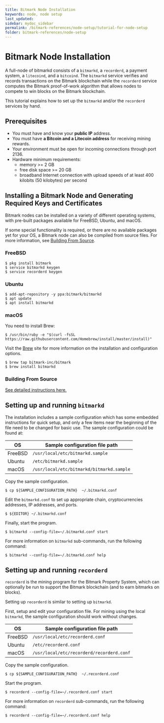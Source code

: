 ```yaml
---
title: Bitmark Node Installation
keywords: node, node setup
last_updated: 
sidebar: mydoc_sidebar
permalink: /bitmark-references/node-setup/tutorial-for-node-setup
folder: bitmark-references/node-setup
---
```


#  Bitmark Node Installation

A full-node of bitmarkd consists of a `bitmarkd`, a `recorderd`, a payment system, a `litecoind`, and a `bitcoind`. The `bitmarkd` service  verifies and records transactions on the Bitmark blockchain while the `recorderd` service computes the Bitmark proof-of-work algorithm that allows nodes to compete to win blocks on the Bitmark blockchain. 

This tutorial explains how to set up the `bitmarkd` and/or the `recorderd` services by hand.

## Prerequisites

+ You must have and know your **public IP** address.
+ You must have **a Bitcoin and a Litecoin address** for receiving mining rewards.
+ Your environment must be open for incoming connections through port 2136.
+ Hardware minimum requirements:
    - memory >= 2 GB
    - free disk space >= 20 GB
    - broadband Internet connection with upload speeds of at least 400 kilobits (50 kilobytes) per second

## Installing a Bitmark Node and Generating Required Keys and Certificates

Bitmark nodes can be installed on a variety of different operating systems, with pre-built packages available for FreeBSD, Ubuntu, and macOS.

If some special functionality is required, or there are no available packages yet for your OS, a Bitmark node can also be compiled from source files. For more information, see [Building From Source](#building-from-source).

### FreeBSD

```shell
$ pkg install bitmark
$ service bitmarkd keygen
$ service recorderd keygen
```

### Ubuntu

```shell
$ add-apt-repository -y ppa:bitmark/bitmarkd
$ apt update
$ apt install bitmarkd
```

### macOS

You need to install Brew:

```shell
$ /usr/bin/ruby -e "$(curl -fsSL https://raw.githubusercontent.com/Homebrew/install/master/install)"
```

Visit the [Brew](https://brew.sh/) site for more information on the installation and configuration options.

```shell
$ brew tap bitmark-inc/bitmark
$ brew install bitmarkd
```

### Building From Source

[See detailed instructions here.](https://github.com/bitmark-inc/bitmarkd#operating-system-specific-setup-commands)

## Setting up and running `bitmarkd`

The installation includes a sample configuration which has some embedded instructions for quick setup, and only a few items near the beginning of the file need to be changed for basic use. The sample configuration could be found at:

| OS      | Sample configuration file path            |
|---------|-------------------------------------------|
| FreeBSD | `/usr/local/etc/bitmarkd.sample`          |
| Ubuntu  | `/etc/bitmarkd.sample`                    |
| macOS   | `/usr/local/etc/bitmarkd/bitmarkd.sample` |

Copy the sample configuration.

```shell
$ cp ${SAMPLE_CONFIGURATION_PATH}  ~/.bitmarkd.conf
```

Edit the `bitmarkd.conf` to set up appropriate chain, cryptocurrencies addresses, IP addresses, and ports.

```shell	
$ ${EDITOR} ~/.bitmarkd.conf	
```

Finally, start the program.

```
$ bitmarkd --config-file=~/.bitmarkd.conf start
```

For more information on `bitmarkd` sub-commands, run the following command:
```
$ bitmarkd --config-file=~/.bitmarkd.conf help
```

## Setting up and running `recorderd`

`recorderd` is the mining program for the Bitmark Property System, which can optionally be run to support the Bitmark blockchain (and to earn bitmarks on blocks). 

Setting up `recorderd` is similar to setting up `bitmarkd`.

First, setup and edit your configuration file. For mining using the local `bitmarkd`, the sample configuration should work without changes.

| OS      | Sample configuration file path            |
|---------|-------------------------------------------|
| FreeBSD | `/usr/local/etc/recorderd.conf`           |
| Ubuntu  | `/etc/recorderd.conf`                     |
| macOS   | `/usr/local/etc/recorderd/recorderd.conf` |

Copy the sample configuration.

```shell
$ cp ${SAMPLE_CONFIGURATION_PATH}  ~/.recorderd.conf
```

Start the program.

```
$ recorderd --config-file=~/.recorderd.conf start
```

For more information on `recorderd` sub-commands, run the following command:

```
$ recorderd --config-file=~/.recorderd.conf help
```
